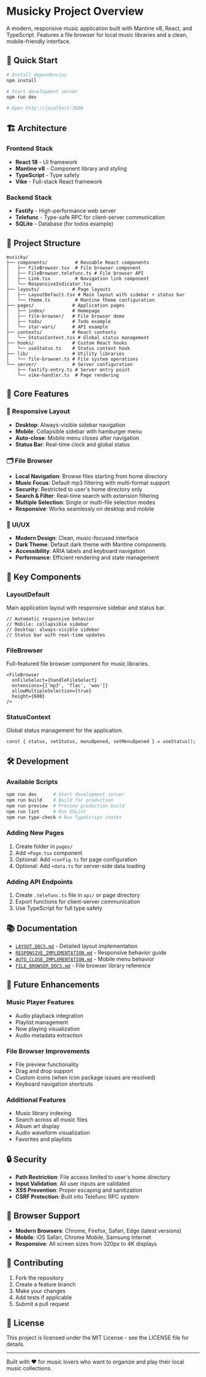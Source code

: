 # Musicky Project Overview

A modern, responsive music application built with Mantine v8, React, and TypeScript. Features a file browser for local music libraries and a clean, mobile-friendly interface.

## 🚀 Quick Start

```bash
# Install dependencies
npm install

# Start development server
npm run dev

# Open http://localhost:3000
```

## 🏗️ Architecture

### Frontend Stack
- **React 18** - UI framework
- **Mantine v8** - Component library and styling
- **TypeScript** - Type safety
- **Vike** - Full-stack React framework

### Backend Stack
- **Fastify** - High-performance web server
- **Telefunc** - Type-safe RPC for client-server communication
- **SQLite** - Database (for todos example)

## 📁 Project Structure

```
musicky/
├── components/          # Reusable React components
│   ├── FileBrowser.tsx  # File browser component
│   ├── FileBrowser.telefunc.ts # File browser API
│   ├── Link.tsx         # Navigation link component
│   └── ResponsiveIndicator.tsx
├── layouts/            # Page layouts
│   ├── LayoutDefault.tsx # Main layout with sidebar + status bar
│   └── theme.ts         # Mantine theme configuration
├── pages/              # Application pages
│   ├── index/          # Homepage
│   ├── file-browser/   # File browser demo
│   ├── todo/           # Todo example
│   └── star-wars/      # API example
├── contexts/           # React contexts
│   └── StatusContext.tsx # Global status management
├── hooks/              # Custom React hooks
│   └── useStatus.ts    # Status context hook
├── lib/                # Utility libraries
│   └── file-browser.ts # File system operations
└── server/             # Server configuration
    ├── fastify-entry.ts # Server entry point
    └── vike-handler.ts  # Page rendering
```

## 🎵 Core Features

### 📱 Responsive Layout
- **Desktop**: Always-visible sidebar navigation
- **Mobile**: Collapsible sidebar with hamburger menu
- **Auto-close**: Mobile menu closes after navigation
- **Status Bar**: Real-time clock and global status

### 🗂️ File Browser
- **Local Navigation**: Browse files starting from home directory
- **Music Focus**: Default mp3 filtering with multi-format support
- **Security**: Restricted to user's home directory only
- **Search & Filter**: Real-time search with extension filtering
- **Multiple Selection**: Single or multi-file selection modes
- **Responsive**: Works seamlessly on desktop and mobile

### 🎨 UI/UX
- **Modern Design**: Clean, music-focused interface
- **Dark Theme**: Default dark theme with Mantine components
- **Accessibility**: ARIA labels and keyboard navigation
- **Performance**: Efficient rendering and state management

## 🔧 Key Components

### LayoutDefault
Main application layout with responsive sidebar and status bar.

```tsx
// Automatic responsive behavior
// Mobile: collapsible sidebar
// Desktop: always-visible sidebar
// Status bar with real-time updates
```

### FileBrowser
Full-featured file browser component for music libraries.

```tsx
<FileBrowser
  onFileSelect={handleFileSelect}
  extensions={['mp3', 'flac', 'wav']}
  allowMultipleSelection={true}
  height={600}
/>
```

### StatusContext
Global status management for the application.

```tsx
const { status, setStatus, menuOpened, setMenuOpened } = useStatus();
```

## 🛠️ Development

### Available Scripts
```bash
npm run dev      # Start development server
npm run build    # Build for production
npm run preview  # Preview production build
npm run lint     # Run ESLint
npm run type-check # Run TypeScript checks
```

### Adding New Pages
1. Create folder in `pages/`
2. Add `+Page.tsx` component
3. Optional: Add `+config.ts` for page configuration
4. Optional: Add `+data.ts` for server-side data loading

### Adding API Endpoints
1. Create `.telefunc.ts` file in `api/` or page directory
2. Export functions for client-server communication
3. Use TypeScript for full type safety

## 📚 Documentation

- [`LAYOUT_DOCS.md`](./LAYOUT_DOCS.md) - Detailed layout implementation
- [`RESPONSIVE_IMPLEMENTATION.md`](./RESPONSIVE_IMPLEMENTATION.md) - Responsive behavior guide
- [`AUTO_CLOSE_IMPLEMENTATION.md`](./AUTO_CLOSE_IMPLEMENTATION.md) - Mobile menu behavior
- [`FILE_BROWSER_DOCS.md`](./FILE_BROWSER_DOCS.md) - File browser library reference

## 🎯 Future Enhancements

### Music Player Features
- Audio playback integration
- Playlist management
- Now playing visualization
- Audio metadata extraction

### File Browser Improvements
- File preview functionality
- Drag and drop support
- Custom icons (when icon package issues are resolved)
- Keyboard navigation shortcuts

### Additional Features
- Music library indexing
- Search across all music files
- Album art display
- Audio waveform visualization
- Favorites and playlists

## 🔒 Security

- **Path Restriction**: File access limited to user's home directory
- **Input Validation**: All user inputs are validated
- **XSS Prevention**: Proper escaping and sanitization
- **CSRF Protection**: Built into Telefunc RPC system

## 📱 Browser Support

- **Modern Browsers**: Chrome, Firefox, Safari, Edge (latest versions)
- **Mobile**: iOS Safari, Chrome Mobile, Samsung Internet
- **Responsive**: All screen sizes from 320px to 4K displays

## 🤝 Contributing

1. Fork the repository
2. Create a feature branch
3. Make your changes
4. Add tests if applicable
5. Submit a pull request

## 📄 License

This project is licensed under the MIT License - see the LICENSE file for details.

---

Built with ❤️ for music lovers who want to organize and play their local music collections.
